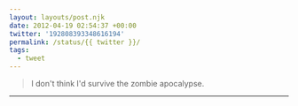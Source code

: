 ```yaml
---
layout: layouts/post.njk
date: 2012-04-19 02:54:37 +00:00
twitter: '192808393348616194'
permalink: /status/{{ twitter }}/
tags: 
  - tweet
---
```


> I don't think I'd survive the zombie apocalypse.

---
